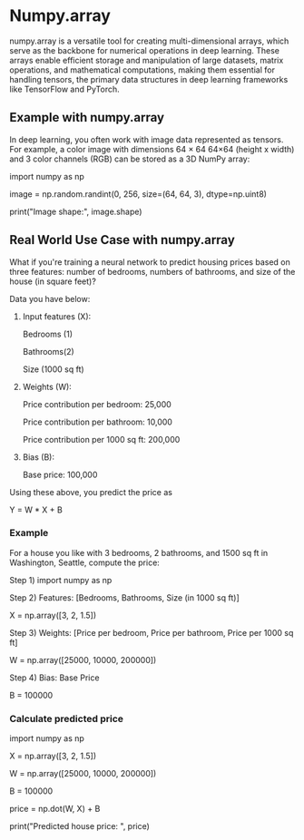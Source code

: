 # Numpy.array

numpy.array is a versatile tool for creating multi-dimensional arrays, which serve as the backbone for numerical operations in deep learning. These arrays enable efficient storage and manipulation of large datasets, matrix operations, and mathematical computations, making them essential for handling tensors, the primary data structures in deep learning frameworks like TensorFlow and PyTorch.

## Example with numpy.array

In deep learning, you often work with image data represented as tensors. For example, a color image with dimensions 
64
×
64
64×64 (height x width) and 3 color channels (RGB) can be stored as a 3D NumPy array:

import numpy as np

image = np.random.randint(0, 256, size=(64, 64, 3), dtype=np.uint8)

print("Image shape:", image.shape)

## Real World Use Case with numpy.array

What if you're training a neural network to predict housing prices based on three features: number of bedrooms, numbers of bathrooms, and size of the house (in square feet)?

Data you have below:

1. Input features (X):

    Bedrooms (1) 

    Bathrooms(2)

    Size (1000 sq ft) 

2. Weights (W):

    Price contribution per bedroom: 25,000
  
    Price contribution per bathroom: 10,000
  
    Price contribution per 1000 sq ft: 200,000

3. Bias (B):

   Base price: 100,000

Using these above, you predict the price as 

Y = W * X + B

### Example

For a house you like with 3 bedrooms, 2 bathrooms, and 1500 sq ft in Washington, Seattle, compute the price: 

Step 1) import numpy as np

Step 2) Features: [Bedrooms, Bathrooms, Size (in 1000 sq ft)]

X = np.array([3, 2, 1.5])

Step 3) Weights: [Price per bedroom, Price per bathroom, Price per 1000 sq ft]

W = np.array([25000, 10000, 200000])

Step 4) Bias: Base Price 

B = 100000

### Calculate predicted price 

import numpy as np

X = np.array([3, 2, 1.5])

W = np.array([25000, 10000, 200000])

B = 100000

price = np.dot(W, X) + B

print("Predicted house price: ", price)
